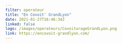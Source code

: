 ```yaml
---
filter: operateur
title: "En Covoit' GrandLyon"
date: 2021-01-27T16:46:34Z
linked: false
logo: /images/operateurs/CovoiturageGrandLyon.png
link: https://encovoit-grandlyon.com/
---
```

